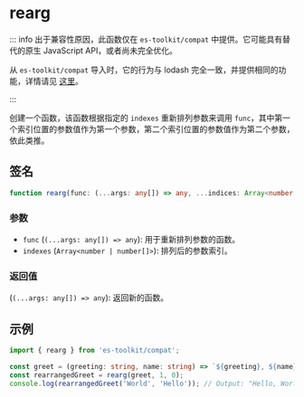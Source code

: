 # rearg

::: info
出于兼容性原因，此函数仅在 `es-toolkit/compat` 中提供。它可能具有替代的原生 JavaScript API，或者尚未完全优化。

从 `es-toolkit/compat` 导入时，它的行为与 lodash 完全一致，并提供相同的功能，详情请见 [这里](../../../compatibility.md)。

:::

创建一个函数，该函数根据指定的 `indexes` 重新排列参数来调用 `func`，其中第一个索引位置的参数值作为第一个参数，第二个索引位置的参数值作为第二个参数，依此类推。

## 签名

```typescript
function rearg(func: (...args: any[]) => any, ...indices: Array<number | number[]>): (...args: any[]) => any;
```

### 参数

- `func` (`(...args: any[]) => any`): 用于重新排列参数的函数。
- `indexes` (`Array<number | number[]>`): 排列后的参数索引。

### 返回值

(`(...args: any[]) => any`): 返回新的函数。

## 示例

```typescript
import { rearg } from 'es-toolkit/compat';

const greet = (greeting: string, name: string) => `${greeting}, ${name}!`;
const rearrangedGreet = rearg(greet, 1, 0);
console.log(rearrangedGreet('World', 'Hello')); // Output: "Hello, World!"
```
